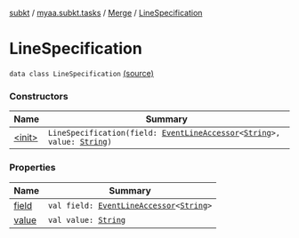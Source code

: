 [subkt](../../../index.md) / [myaa.subkt.tasks](../../index.md) / [Merge](../index.md) / [LineSpecification](./index.md)

# LineSpecification

`data class LineSpecification` [(source)](https://github.com/Myaamori/SubKt/blob/0.1.12/src/main/kotlin/myaa/subkt/tasks/asstasks.kt#L91)

### Constructors

| Name | Summary |
|---|---|
| [&lt;init&gt;](-init-.md) | `LineSpecification(field: `[`EventLineAccessor`](../../../myaa.subkt.ass/-event-line-accessor/index.md)`<`[`String`](https://kotlinlang.org/api/latest/jvm/stdlib/kotlin/-string/index.html)`>, value: `[`String`](https://kotlinlang.org/api/latest/jvm/stdlib/kotlin/-string/index.html)`)` |

### Properties

| Name | Summary |
|---|---|
| [field](field.md) | `val field: `[`EventLineAccessor`](../../../myaa.subkt.ass/-event-line-accessor/index.md)`<`[`String`](https://kotlinlang.org/api/latest/jvm/stdlib/kotlin/-string/index.html)`>` |
| [value](value.md) | `val value: `[`String`](https://kotlinlang.org/api/latest/jvm/stdlib/kotlin/-string/index.html) |
